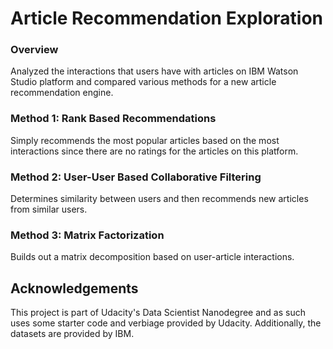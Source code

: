 # Article Recommendation Exploration

### Overview
Analyzed the interactions that users have with articles on IBM Watson Studio platform and compared various methods for a new article recommendation engine.

### Method 1: Rank Based Recommendations
Simply recommends the most popular articles based on the most interactions since there are no ratings for the articles on this platform.

### Method 2: User-User Based Collaborative Filtering
Determines similarity between users and then recommends new articles from similar users.

### Method 3: Matrix Factorization
Builds out a matrix decomposition based on user-article interactions.

## Acknowledgements
This project is part of Udacity's Data Scientist Nanodegree and as such uses some starter code and verbiage provided by Udacity. Additionally, the datasets are provided by IBM.
